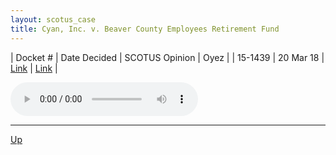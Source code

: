 ```yaml
---
layout: scotus_case
title: Cyan, Inc. v. Beaver County Employees Retirement Fund
---
```


| Docket # | Date Decided | SCOTUS Opinion | Oyez |
| 15-1439 | 20 Mar 18 | [Link](https://www.supremecourt.gov/opinions/preliminaryprint/583US2PP_final.pdf#page=466) | [Link](https://www.oyez.org/cases/2017/15-1439) |

<audio controls>
   <source src='./resources/15-1439.mp3' type='audio/mpeg'>
</audio>

<object data='./resources/15-1439.pdf' type='application/pdf'></object>

---

[Up](./README.md)
